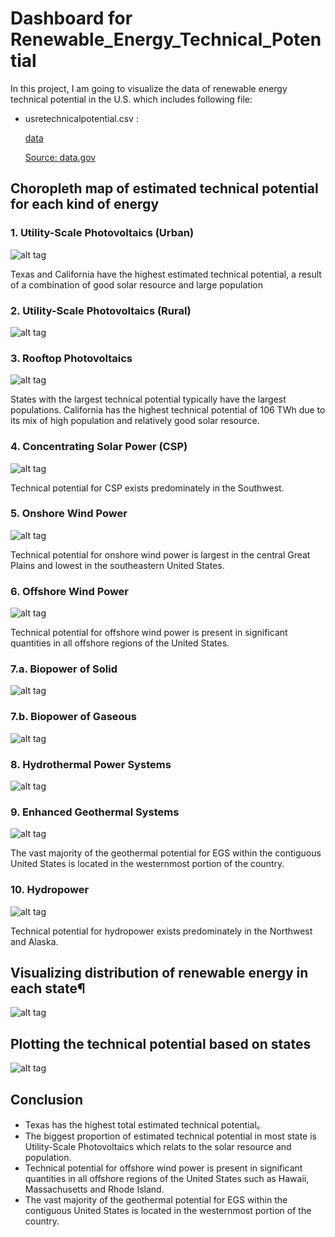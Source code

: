 # Dashboard for Renewable_Energy_Technical_Potential

In this project, I am going to visualize the data of renewable energy technical potential in the U.S. which includes following file:

* usretechnicalpotential.csv : 

  [data](https://github.com/XintongHao/Analysis-of-Renewable_Energy_Technical_Potential/blob/master/usretechnicalpotential.csv) 
  
  [Source: data.gov](https://catalog.data.gov/dataset/united-states-renewable-energy-technical-potential)


## Choropleth map of estimated technical potential for each kind of energy

### 1. Utility-Scale Photovoltaics (Urban)

![alt tag](https://github.com/XintongHao/Analysis-of-Renewable_Energy_Technical_Potential/blob/master/choroplethMap/urbanUtilityScalePV.png)

Texas and California have the highest estimated technical potential, a result of a combination of good solar resource and large population

### 2. Utility-Scale Photovoltaics (Rural)

![alt tag](https://github.com/XintongHao/Analysis-of-Renewable_Energy_Technical_Potential/blob/master/choroplethMap/ruralUtilityScalePV.png)

### 3. Rooftop Photovoltaics

![alt tag](https://github.com/XintongHao/Analysis-of-Renewable_Energy_Technical_Potential/blob/master/choroplethMap/rooftopPV.png)

States with the largest technical potential typically have the largest populations. California has the highest technical potential of 106 TWh due to its mix of high population and relatively good solar resource.

### 4. Concentrating Solar Power (CSP)

![alt tag](https://github.com/XintongHao/Analysis-of-Renewable_Energy_Technical_Potential/blob/master/choroplethMap/CSP.png)

Technical potential for CSP exists predominately in the Southwest.

### 5. Onshore Wind Power

![alt tag](https://github.com/XintongHao/Analysis-of-Renewable_Energy_Technical_Potential/blob/master/choroplethMap/onshoreWind.png)

Technical potential for onshore wind power is largest in the central Great Plains and lowest in the southeastern United States.

### 6. Offshore Wind Power

![alt tag](https://github.com/XintongHao/Analysis-of-Renewable_Energy_Technical_Potential/blob/master/choroplethMap/offshoreWind.png)

Technical potential for offshore wind power is present in significant quantities in all offshore regions of the United States.

### 7.a. Biopower of Solid

![alt tag](https://github.com/XintongHao/Analysis-of-Renewable_Energy_Technical_Potential/blob/master/choroplethMap/biopowerSolid.png)

### 7.b. Biopower of Gaseous

![alt tag](https://github.com/XintongHao/Analysis-of-Renewable_Energy_Technical_Potential/blob/master/choroplethMap/biopowerGaseous.png)

### 8. Hydrothermal Power Systems

![alt tag](https://github.com/XintongHao/Analysis-of-Renewable_Energy_Technical_Potential/blob/master/choroplethMap/geothermalHydrothermal.png)

### 9. Enhanced Geothermal Systems

![alt tag](https://github.com/XintongHao/Analysis-of-Renewable_Energy_Technical_Potential/blob/master/choroplethMap/EGSGeothermal.png)

The vast majority of the geothermal potential for EGS within the contiguous United States is located in the westernmost portion of the country.

### 10. Hydropower

![alt tag](https://github.com/XintongHao/Analysis-of-Renewable_Energy_Technical_Potential/blob/master/choroplethMap/hydropower.png)

Technical potential for hydropower exists predominately in the Northwest and Alaska.


## Visualizing distribution of renewable energy in each state¶

![alt tag](https://github.com/XintongHao/Analysis-of-Renewable_Energy_Technical_Potential/blob/master/pieChart.png)

## Plotting the technical potential based on states

![alt tag](https://github.com/XintongHao/Analysis-of-Renewable_Energy_Technical_Potential/blob/master/plot.png)

## Conclusion
* Texas has the highest total estimated technical potential。
* The biggest proportion of estimated technical potential in most state is Utility-Scale Photovoltaics which relats to the solar resource and population.
* Technical potential for offshore wind power is present in significant quantities in all offshore regions of the United States such as Hawaii, Massachusetts and Rhode Island.
* The vast majority of the geothermal potential for EGS within the contiguous United States is located in the westernmost portion of the country.

